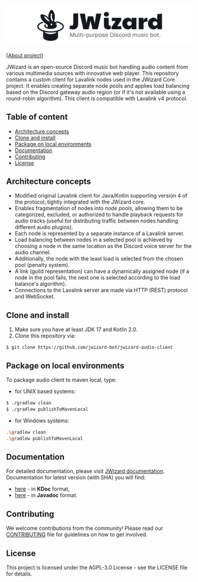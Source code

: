 ![](.github/banner.png)

[[About project](https://jwizard.pl/about)]

JWizard is an open-source Discord music bot handling audio content from various multimedia sources with innovative web
player. This repository contains a custom client for Lavalink nodes used in the JWizard Core project. It enables
creating separate node pools and applies load balancing based on the Discord gateway audio region (or if it's not
available using a round-robin algorithm). This client is compatible with Lavalink v4 protocol.

## Table of content

* [Architecture concepts](#architecture-concepts)
* [Clone and install](#clone-and-install)
* [Package on local environments](#package-on-local-environments)
* [Documentation](#documentation)
* [Contributing](#contributing)
* [License](#license)

## Architecture concepts

* Modified original Lavalink client for Java/Kotlin supporting version 4 of the protocol, tightly integrated with the
  JWizard core.
* Enables fragmentation of nodes into *node pools*, allowing them to be categorized, excluded, or authorized to handle
  playback requests for audio tracks (useful for distributing traffic between nodes handling different audio plugins).
* Each node is represented by a separate instance of a Lavalink server.
* Load balancing between nodes in a selected pool is achieved by choosing a node in the same location as the Discord
  voice server for the audio channel.
* Additionally, the node with the least load is selected from the chosen pool (penalty system).
* A link (guild representation) can have a dynamically assigned node (if a node in the pool fails, the next one is
  selected according to the load balance's algorithm).
* Connections to the Lavalink server are made via HTTP (REST) protocol and WebSocket.

## Clone and install

1. Make sure you have at least JDK 17 and Kotlin 2.0.
2. Clone this repository via:

```shell
$ git clone https://github.com/jwizard-bot/jwizard-audio-client
```

## Package on local environments

To package audio client to maven local, type:

- for UNIX based systems:

```bash
$ ./gradlew clean
$ ./gradlew publishToMavenLocal
```

- for Windows systems:

```bash
.\gradlew clean
.\gradlew publishToMavenLocal
```

## Documentation

For detailed documentation, please visit [JWizard documentation](https://jwizard.pl/docs).
<br>
Documentation for latest version (with SHA) you will find:

* [here](https://docs.jwizard.pl/jwac/kdoc) - in **KDoc** format,
* [here](https://docs.jwizard.pl/jwac/javadoc) - in **Javadoc** format.

## Contributing

We welcome contributions from the community! Please read our [CONTRIBUTING](./CONTRIBUTING) file for guidelines on how
to get involved.

## License

This project is licensed under the AGPL-3.0 License - see the LICENSE file for details.
